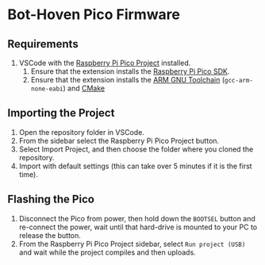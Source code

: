 # Bot-Hoven Pico Firmware

## Requirements
1. VSCode with the [Raspberry Pi Pico Project](https://marketplace.visualstudio.com/items?itemName=raspberry-pi.raspberry-pi-pico) installed.
    1. Ensure that the extension installs the [Raspberry Pi Pico SDK](https://github.com/raspberrypi/pico-sdk).
    2. Ensure that the extension installs the [ARM GNU Toolchain](https://developer.arm.com/downloads/-/arm-gnu-toolchain-downloads) (`gcc-arm-none-eabi`) and [CMake](https://cmake.org/)

## Importing the Project
1. Open the repository folder in VSCode.
2. From the sidebar select the Raspberry Pi Pico Project button.
3. Select Import Project, and then choose the folder where you cloned the repository.
4. Import with default settings (this can take over 5 minutes if it is the first time).

## Flashing the Pico
1. Disconnect the Pico from power, then hold down the `BOOTSEL` button and re-connect the power, wait until that hard-drive is mounted to your PC to release the button.
2. From the Raspberry Pi Pico Project sidebar, select `Run project (USB)` and wait while the project compiles and then uploads.